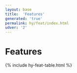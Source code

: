 ```yaml
---
layout: base
title:  'Features'
generated: 'true'
permalink: hy/feat/index.html
udver: '2'
---
```


# Features

{% include hy-feat-table.html %}

